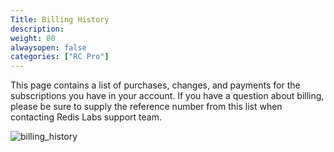 ```yaml
---
Title: Billing History
description:
weight: 80
alwaysopen: false
categories: ["RC Pro"]
---
```

This page contains a list of purchases, changes, and payments for the
subscriptions you have in your account. If you have a question about
billing, please be sure to supply the reference number from this list
when contacting Redis Labs support team.

![billing_history](/images/rcpro/billing_history.png?width=1000&height=647)

